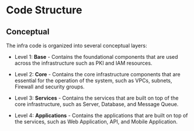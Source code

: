 # Code Structure

## Conceptual

The infra code is organized into several conceptual layers:

- Level 1: **Base** - Contains the foundational components that are used across the infrastructure such as PKI and IAM resources.

- Level 2: **Core** - Contains the core infrastructure components that are essential for the operation of the system, such as VPCs, subnets, Firewall and security groups.

- Level 3: **Services** - Contains the services that are built on top of the core infrastructure, such as Server, Database, and Message Queue.

- Level 4: **Applications** - Contains the applications that are built on top of the services, such as Web Application, API, and Mobile Application.
